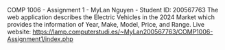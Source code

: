 COMP 1006 - Assignment 1 - MyLan Nguyen - Student ID: 200567763 
The web application describes the Electric Vehicles in the 2024 Market which provides the information of Year, Make, Model, Price, and Range. Live website: https://lamp.computerstudi.es/~MyLan200567763/COMP1006-Assignment1/index.php
